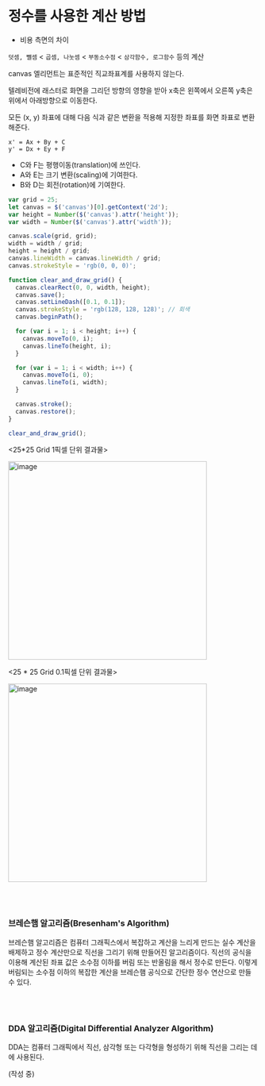 # 정수를 사용한 계산 방법

- 비용 측면의 차이

`덧셈, 뺄셈` < `곱셈, 나눗셈` < `부동소수점` < `삼각함수, 로그함수` 등의 계산

canvas 엘리먼트는 표준적인 직교좌표계를 사용하지 않는다.

텔레비전에 래스터로 화면을 그리던 방향의 영향을 받아 x축은 왼쪽에서 오른쪽
y축은 위에서 아래방향으로 이동한다.

모든 (x, y) 좌표에 대해 다음 식과 같은 변환을 적용해 지정한 좌표를 화면 좌표로 변환해준다.

```
x' = Ax + By + C
y' = Dx + Ey + F
```

- C와 F는 평행이동(translation)에 쓰인다.
- A와 E는 크기 변환(scaling)에 기여한다.
- B와 D는 회전(rotation)에 기여한다.

```js
var grid = 25;
let canvas = $('canvas')[0].getContext('2d');
var height = Number($('canvas').attr('height'));
var width = Number($('canvas').attr('width'));

canvas.scale(grid, grid);
width = width / grid;
height = height / grid;
canvas.lineWidth = canvas.lineWidth / grid;
canvas.strokeStyle = 'rgb(0, 0, 0)';

function clear_and_draw_grid() {
  canvas.clearRect(0, 0, width, height);
  canvas.save();
  canvas.setLineDash([0.1, 0.1]);
  canvas.strokeStyle = 'rgb(128, 128, 128)'; // 회색
  canvas.beginPath();

  for (var i = 1; i < height; i++) {
    canvas.moveTo(0, i);
    canvas.lineTo(height, i);
  }

  for (var i = 1; i < width; i++) {
    canvas.moveTo(i, 0);
    canvas.lineTo(i, width);
  }

  canvas.stroke();
  canvas.restore();
}

clear_and_draw_grid();
```

<25\*25 Grid 1픽셀 단위 결과물>

<img width="400" alt="image" src="https://user-images.githubusercontent.com/91880235/181381945-e97ed7ea-17ee-476c-b766-80cff68457ac.png">

<25 \* 25 Grid 0.1픽셀 단위 결과물>

<img width="400" alt="image" src="https://user-images.githubusercontent.com/91880235/181382484-08270eb4-7d36-4e87-bd82-045b7622d17a.png">

<br></br>

### 브레슨햄 알고리즘(Bresenham's Algorithm)

브레슨햄 알고리즘은 컴퓨터 그래픽스에서 복잡하고 계산을 느리게 만드는 실수 계산을 배제하고 정수 계산만으로 직선을 그리기 위해 만들어진 알고리즘이다.
직선의 공식을 이용해 계산된 좌표 값은 소수점 이하를 버림 또는 반올림을 해서 정수로 만든다. 이렇게 버림되는 소수점 이하의 복잡한 계산을 브레슨햄 공식으로 간단한 정수 연산으로 만들 수 있다.

<br></br>

### DDA 알고리즘(Digital Differential Analyzer Algorithm)

DDA는 컴퓨터 그래픽에서 직선, 삼각형 또는 다각형을 형성하기 위해 직선을 그리는 데에 사용된다.


(작성 중)